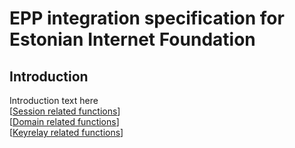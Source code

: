 # EPP integration specification for Estonian Internet Foundation

## Introduction
Introduction text here  
[[Session related functions](session.md)]  
[[Domain related functions](domain.md)]  
[[Keyrelay related functions](keyrelay.md)]

